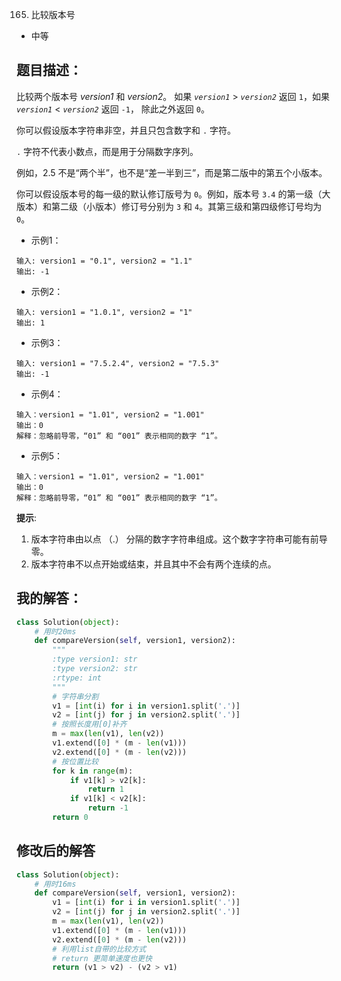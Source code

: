 165. 比较版本号

- 中等

## 题目描述：
比较两个版本号 *version1* 和 *version2*。
如果 *`version1`* > *`version2`* 返回 `1`，如果 *`version1`* < *`version2`* 返回 `-1`， 除此之外返回 `0`。

你可以假设版本字符串非空，并且只包含数字和 `.` 字符。

 `.` 字符不代表小数点，而是用于分隔数字序列。

例如，2.5 不是“两个半”，也不是“差一半到三”，而是第二版中的第五个小版本。

你可以假设版本号的每一级的默认修订版号为 `0`。例如，版本号 `3.4` 的第一级（大版本）和第二级（小版本）修订号分别为 `3` 和 `4`。其第三级和第四级修订号均为 `0`。

- 示例1：
```
输入: version1 = "0.1", version2 = "1.1"
输出: -1
```

- 示例2：
```
输入: version1 = "1.0.1", version2 = "1"
输出: 1
```

- 示例3：
```
输入: version1 = "7.5.2.4", version2 = "7.5.3"
输出: -1
```

- 示例4：
```
输入：version1 = "1.01", version2 = "1.001"
输出：0
解释：忽略前导零，“01” 和 “001” 表示相同的数字 “1”。
```

- 示例5：
```
输入：version1 = "1.01", version2 = "1.001"
输出：0
解释：忽略前导零，“01” 和 “001” 表示相同的数字 “1”。
```

**提示**:
1. 版本字符串由以点 （.） 分隔的数字字符串组成。这个数字字符串可能有前导零。
2. 版本字符串不以点开始或结束，并且其中不会有两个连续的点。

## 我的解答：
``` python
class Solution(object):
    # 用时20ms
    def compareVersion(self, version1, version2):
        """
        :type version1: str
        :type version2: str
        :rtype: int
        """
        # 字符串分割
        v1 = [int(i) for i in version1.split('.')]
        v2 = [int(j) for j in version2.split('.')]
        # 按照长度用[0]补齐
        m = max(len(v1), len(v2))
        v1.extend([0] * (m - len(v1)))
        v2.extend([0] * (m - len(v2)))
        # 按位置比较
        for k in range(m):
            if v1[k] > v2[k]:
                return 1
            if v1[k] < v2[k]:
                return -1
        return 0
```

## 修改后的解答
```python
class Solution(object):
    # 用时16ms
    def compareVersion(self, version1, version2):
        v1 = [int(i) for i in version1.split('.')]
        v2 = [int(j) for j in version2.split('.')]
        m = max(len(v1), len(v2))
        v1.extend([0] * (m - len(v1)))
        v2.extend([0] * (m - len(v2)))
        # 利用list自带的比较方式
        # return 更简单速度也更快
        return (v1 > v2) - (v2 > v1)
```
